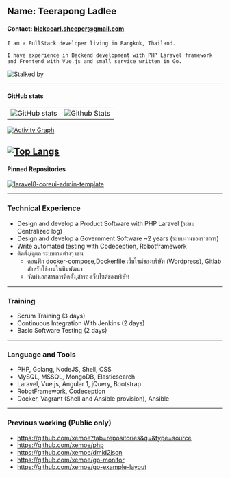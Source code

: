 ## Name: Teerapong Ladlee
#### Contact: blckpearl.sheeper@gmail.com 

```
I am a FullStack developer living in Bangkok, Thailand.

I have experience in Backend development with PHP Laravel framework 
and Frontend with Vue.js and small service written in Go.
```

![Stalked by](https://komarev.com/ghpvc/?username=xemoe&color=f08f8f)

---
#### GitHub stats
|               |               |
| ------------- | ------------- |
| ![GitHub stats](https://github-readme-stats.vercel.app/api?username=xemoe&show_icons=true&theme=default&hide_border=true) | ![Github Stats](https://github-readme-streak-stats.herokuapp.com/?user=xemoe&theme=default&hide_border=true") |

[![Activity Graph](https://activity-graph.herokuapp.com/graph?username=xemoe&hide_border=true&bg_color=ffffff&area_color=1f6fea&line=38d252&point=1f6fea&color=3f3f3f)](https://git.io/streak-stats)

[![Top Langs](https://github-readme-stats.vercel.app//api/top-langs/?username=xemoe&layout=compact&langs_count=10&hide_border=true)](https://github.com/anuraghazra/github-readme-stats)
---

#### Pinned Repositories

[![laravel8-coreui-admin-template](https://github-readme-stats.vercel.app/api/pin/?username=xemoe&repo=laravel8-coreui-admin-template&theme=default&show_owner=true)](https://github.com/xemoe/laravel8-coreui-admin-template)

---

### Technical Experience

-  Design and develop a Product Software with PHP Laravel (ระบบ Centralized log)
-  Design and develop a Government Software ~2 years (ระบบงานของราชการ)
-  Write automated testing with Codeception, Robotframework
-  ติดตั้ง/ดูแล ระบบงานต่างๆ เช่น 
    - คอนฟิก docker-compose,Dockerfile เว็บไซต์ของบริษัท (Wordpress), Gitlab สำหรับใช้งานในทีมพัฒนา
    - จัดทำเอกสารการติดตั้ง,สำรองเว็บไซต์ของบริษัท

---

### Training
-  Scrum Training (3 days)
-  Continuous Integration With Jenkins (2 days)
-  Basic Software Testing (2 days)

---

### Language and Tools
-  PHP, Golang, NodeJS, Shell, CSS
-  MySQL, MSSQL, MongoDB, Elasticsearch
-  Laravel, Vue.js, Angular 1, jQuery, Bootstrap
-  RobotFramework, Codeception
-  Docker, Vagrant (Shell and Ansible provision), Ansible

---
### Previous working (Public only)
-  https://github.com/xemoe?tab=repositories&q=&type=source
-  https://github.com/xemoe/php
-  https://github.com/xemoe/dmid2json
-  https://github.com/xemoe/go-monitor
-  https://github.com/xemoe/go-example-layout
